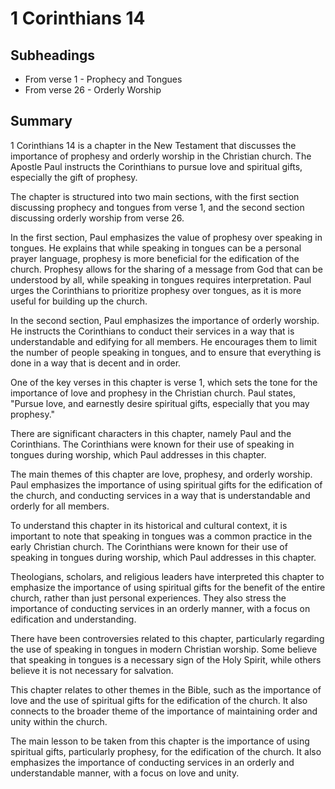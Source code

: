 # 1 Corinthians 14

## Subheadings

* From verse 1 - Prophecy and Tongues
* From verse 26 - Orderly Worship

## Summary

1 Corinthians 14 is a chapter in the New Testament that discusses the importance of prophesy and orderly worship in the Christian church. The Apostle Paul instructs the Corinthians to pursue love and spiritual gifts, especially the gift of prophesy. 

The chapter is structured into two main sections, with the first section discussing prophecy and tongues from verse 1, and the second section discussing orderly worship from verse 26. 

In the first section, Paul emphasizes the value of prophesy over speaking in tongues. He explains that while speaking in tongues can be a personal prayer language, prophesy is more beneficial for the edification of the church. Prophesy allows for the sharing of a message from God that can be understood by all, while speaking in tongues requires interpretation. Paul urges the Corinthians to prioritize prophesy over tongues, as it is more useful for building up the church.

In the second section, Paul emphasizes the importance of orderly worship. He instructs the Corinthians to conduct their services in a way that is understandable and edifying for all members. He encourages them to limit the number of people speaking in tongues, and to ensure that everything is done in a way that is decent and in order.

One of the key verses in this chapter is verse 1, which sets the tone for the importance of love and prophesy in the Christian church. Paul states, "Pursue love, and earnestly desire spiritual gifts, especially that you may prophesy."

There are significant characters in this chapter, namely Paul and the Corinthians. The Corinthians were known for their use of speaking in tongues during worship, which Paul addresses in this chapter. 

The main themes of this chapter are love, prophesy, and orderly worship. Paul emphasizes the importance of using spiritual gifts for the edification of the church, and conducting services in a way that is understandable and orderly for all members. 

To understand this chapter in its historical and cultural context, it is important to note that speaking in tongues was a common practice in the early Christian church. The Corinthians were known for their use of speaking in tongues during worship, which Paul addresses in this chapter. 

Theologians, scholars, and religious leaders have interpreted this chapter to emphasize the importance of using spiritual gifts for the benefit of the entire church, rather than just personal experiences. They also stress the importance of conducting services in an orderly manner, with a focus on edification and understanding.

There have been controversies related to this chapter, particularly regarding the use of speaking in tongues in modern Christian worship. Some believe that speaking in tongues is a necessary sign of the Holy Spirit, while others believe it is not necessary for salvation.

This chapter relates to other themes in the Bible, such as the importance of love and the use of spiritual gifts for the edification of the church. It also connects to the broader theme of the importance of maintaining order and unity within the church.

The main lesson to be taken from this chapter is the importance of using spiritual gifts, particularly prophesy, for the edification of the church. It also emphasizes the importance of conducting services in an orderly and understandable manner, with a focus on love and unity.